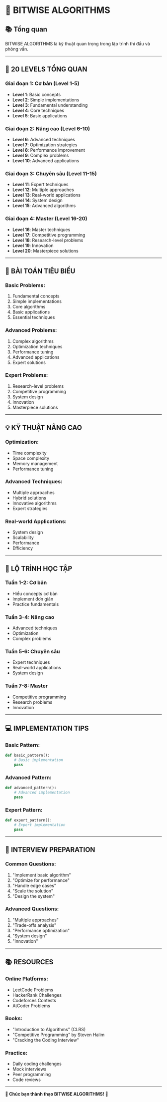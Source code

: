 # 🎯 BITWISE ALGORITHMS

## 📚 **Tổng quan**
BITWISE ALGORITHMS là kỹ thuật quan trọng trong lập trình thi đấu và phỏng vấn.

---

## 🎯 **20 LEVELS TỔNG QUAN**

### **Giai đoạn 1: Cơ bản (Level 1-5)**
- **Level 1**: Basic concepts
- **Level 2**: Simple implementations
- **Level 3**: Fundamental understanding
- **Level 4**: Core techniques
- **Level 5**: Basic applications

### **Giai đoạn 2: Nâng cao (Level 6-10)**
- **Level 6**: Advanced techniques
- **Level 7**: Optimization strategies
- **Level 8**: Performance improvement
- **Level 9**: Complex problems
- **Level 10**: Advanced applications

### **Giai đoạn 3: Chuyên sâu (Level 11-15)**
- **Level 11**: Expert techniques
- **Level 12**: Multiple approaches
- **Level 13**: Real-world applications
- **Level 14**: System design
- **Level 15**: Advanced algorithms

### **Giai đoạn 4: Master (Level 16-20)**
- **Level 16**: Master techniques
- **Level 17**: Competitive programming
- **Level 18**: Research-level problems
- **Level 19**: Innovation
- **Level 20**: Masterpiece solutions

---

## 🎯 **BÀI TOÁN TIÊU BIỂU**

### **Basic Problems:**
1. Fundamental concepts
2. Simple implementations
3. Core algorithms
4. Basic applications
5. Essential techniques

### **Advanced Problems:**
1. Complex algorithms
2. Optimization techniques
3. Performance tuning
4. Advanced applications
5. Expert solutions

### **Expert Problems:**
1. Research-level problems
2. Competitive programming
3. System design
4. Innovation
5. Masterpiece solutions

---

## 💡 **KỸ THUẬT NÂNG CAO**

### **Optimization:**
- Time complexity
- Space complexity
- Memory management
- Performance tuning

### **Advanced Techniques:**
- Multiple approaches
- Hybrid solutions
- Innovative algorithms
- Expert strategies

### **Real-world Applications:**
- System design
- Scalability
- Performance
- Efficiency

---

## 🚀 **LỘ TRÌNH HỌC TẬP**

### **Tuần 1-2: Cơ bản**
- Hiểu concepts cơ bản
- Implement đơn giản
- Practice fundamentals

### **Tuần 3-4: Nâng cao**
- Advanced techniques
- Optimization
- Complex problems

### **Tuần 5-6: Chuyên sâu**
- Expert techniques
- Real-world applications
- System design

### **Tuần 7-8: Master**
- Competitive programming
- Research problems
- Innovation

---

## 💻 **IMPLEMENTATION TIPS**

### **Basic Pattern:**
```python
def basic_pattern():
    # Basic implementation
    pass
```

### **Advanced Pattern:**
```python
def advanced_pattern():
    # Advanced implementation
    pass
```

### **Expert Pattern:**
```python
def expert_pattern():
    # Expert implementation
    pass
```

---

## 🎯 **INTERVIEW PREPARATION**

### **Common Questions:**
1. "Implement basic algorithm"
2. "Optimize for performance"
3. "Handle edge cases"
4. "Scale the solution"
5. "Design the system"

### **Advanced Questions:**
1. "Multiple approaches"
2. "Trade-offs analysis"
3. "Performance optimization"
4. "System design"
5. "Innovation"

---

## 📚 **RESOURCES**

### **Online Platforms:**
- LeetCode Problems
- HackerRank Challenges
- Codeforces Contests
- AtCoder Problems

### **Books:**
- "Introduction to Algorithms" (CLRS)
- "Competitive Programming" by Steven Halim
- "Cracking the Coding Interview"

### **Practice:**
- Daily coding challenges
- Mock interviews
- Peer programming
- Code reviews

---

**🎉 Chúc bạn thành thạo BITWISE ALGORITHMS! 🎉**
